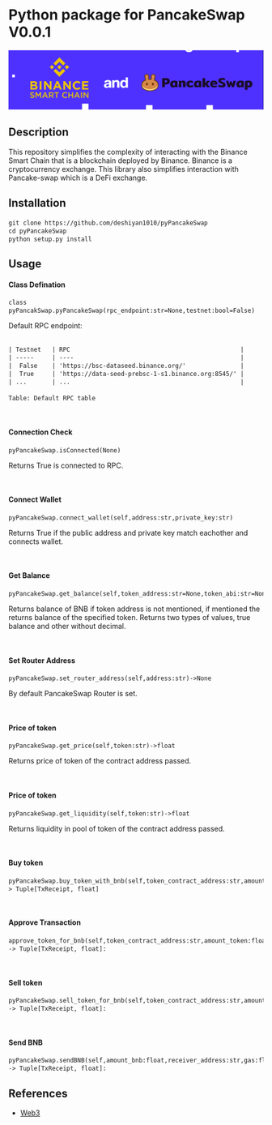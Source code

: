 # Python package for PancakeSwap V0.0.1

![BSC and PancakeSwap logos](images/bsc_pancakeswap.png)


## Description

This repository simplifies the complexity of interacting with the Binance Smart Chain that is a blockchain deployed by Binance. Binance is a cryptocurrency exchange. This library also simplifies interaction with Pancake-swap which is a DeFi exchange.


## Installation

```
git clone https://github.com/deshiyan1010/pyPancakeSwap
cd pyPancakeSwap
python setup.py install
```

## Usage

#### Class Defination

```
class pyPancakSwap.pyPancakeSwap(rpc_endpoint:str=None,testnet:bool=False)
```
Default RPC endpoint:

```

| Testnet   | RPC                                               |
| -----     | ----                                              |
|  False    | 'https://bsc-dataseed.binance.org/'               |
|  True     | 'https://data-seed-prebsc-1-s1.binance.org:8545/' |
| ...       | ...                                               |

Table: Default RPC table
```
&nbsp;

#### Connection Check
```
pyPancakeSwap.isConnected(None)
```
Returns True is connected to RPC.

&nbsp;

#### Connect Wallet
```
pyPancakeSwap.connect_wallet(self,address:str,private_key:str)
```
Returns True if the public address and private key match eachother and connects wallet.

&nbsp;

#### Get Balance
```
pyPancakeSwap.get_balance(self,token_address:str=None,token_abi:str=None)
```
Returns balance of BNB if token address is not mentioned, if mentioned the returns balance of the specified token.
Returns two types of values, true balance and other without decimal.

&nbsp;

#### Set Router Address
```
pyPancakeSwap.set_router_address(self,address:str)->None
```
By default PancakeSwap Router is set.

&nbsp;

#### Price of token
```
pyPancakeSwap.get_price(self,token:str)->float
```
Returns price of token of the contract address passed.


&nbsp;

#### Price of token
```
pyPancakeSwap.get_liquidity(self,token:str)->float
```
Returns liquidity in pool of token of the contract address passed.



&nbsp;

#### Buy token
```
pyPancakeSwap.buy_token_with_bnb(self,token_contract_address:str,amount_bnb:float,gas:float=None,gasPrice:float=None,milliseconds_to_expire:int=None,min_tokens_expected:float=None)-> Tuple[TxReceipt, float]
```


&nbsp;

#### Approve Transaction
```
approve_token_for_bnb(self,token_contract_address:str,amount_token:float,gas:float=None,gasPrice:float=None) -> Tuple[TxReceipt, float]:
```


&nbsp;

#### Sell token
```
pyPancakeSwap.sell_token_for_bnb(self,token_contract_address:str,amount_token:float,gas:float=None,gasPrice:float=None,milliseconds_to_expire:int=None,min_tokens_expected:float=None) -> Tuple[TxReceipt, float]:
```

&nbsp;

#### Send BNB
```
pyPancakeSwap.sendBNB(self,amount_bnb:float,receiver_address:str,gas:float=None,gasPrice:float=None,milliseconds_to_expire:int=None) -> Tuple[TxReceipt, float]:
```


## References

- [Web3](https://github.com/ethereum/web3.py)
